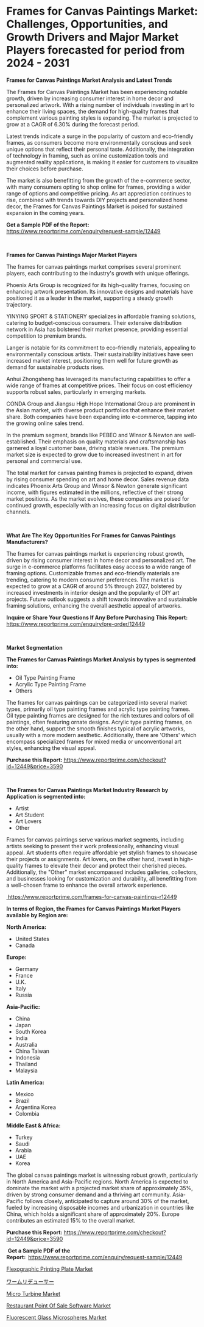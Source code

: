<p><h1>Frames for Canvas Paintings Market: Challenges, Opportunities, and Growth Drivers and Major Market Players forecasted for period from 2024 - 2031</h1></p><p><strong>Frames for Canvas Paintings Market Analysis and Latest Trends</strong></p>
<p><p>The Frames for Canvas Paintings Market has been experiencing notable growth, driven by increasing consumer interest in home decor and personalized artwork. With a rising number of individuals investing in art to enhance their living spaces, the demand for high-quality frames that complement various painting styles is expanding. The market is projected to grow at a CAGR of 6.30% during the forecast period.</p><p>Latest trends indicate a surge in the popularity of custom and eco-friendly frames, as consumers become more environmentally conscious and seek unique options that reflect their personal taste. Additionally, the integration of technology in framing, such as online customization tools and augmented reality applications, is making it easier for customers to visualize their choices before purchase.</p><p>The market is also benefitting from the growth of the e-commerce sector, with many consumers opting to shop online for frames, providing a wider range of options and competitive pricing. As art appreciation continues to rise, combined with trends towards DIY projects and personalized home decor, the Frames for Canvas Paintings Market is poised for sustained expansion in the coming years.</p></p>
<p><strong>Get a Sample PDF of the Report:&nbsp;</strong> <a href="https://www.reportprime.com/enquiry/request-sample/12449">https://www.reportprime.com/enquiry/request-sample/12449</a></p>
<p>&nbsp;</p>
<p><strong>Frames for Canvas Paintings Major Market Players</strong></p>
<p><p>The frames for canvas paintings market comprises several prominent players, each contributing to the industry's growth with unique offerings. </p><p>Phoenix Arts Group is recognized for its high-quality frames, focusing on enhancing artwork presentation. Its innovative designs and materials have positioned it as a leader in the market, supporting a steady growth trajectory.</p><p>YINYING SPORT & STATIONERY specializes in affordable framing solutions, catering to budget-conscious consumers. Their extensive distribution network in Asia has bolstered their market presence, providing essential competition to premium brands.</p><p>Langer is notable for its commitment to eco-friendly materials, appealing to environmentally conscious artists. Their sustainability initiatives have seen increased market interest, positioning them well for future growth as demand for sustainable products rises.</p><p>Anhui Zhongsheng has leveraged its manufacturing capabilities to offer a wide range of frames at competitive prices. Their focus on cost efficiency supports robust sales, particularly in emerging markets.</p><p>CONDA Group and Jiangsu High Hope International Group are prominent in the Asian market, with diverse product portfolios that enhance their market share. Both companies have been expanding into e-commerce, tapping into the growing online sales trend.</p><p>In the premium segment, brands like PEBEO and Winsor & Newton are well-established. Their emphasis on quality materials and craftsmanship has garnered a loyal customer base, driving stable revenues. The premium market size is expected to grow due to increased investment in art for personal and commercial use.</p><p>The total market for canvas painting frames is projected to expand, driven by rising consumer spending on art and home decor. Sales revenue data indicates Phoenix Arts Group and Winsor & Newton generate significant income, with figures estimated in the millions, reflective of their strong market positions. As the market evolves, these companies are poised for continued growth, especially with an increasing focus on digital distribution channels.</p></p>
<p>&nbsp;</p>
<p><strong>What Are The Key Opportunities For Frames for Canvas Paintings Manufacturers?</strong></p>
<p><p>The frames for canvas paintings market is experiencing robust growth, driven by rising consumer interest in home decor and personalized art. The surge in e-commerce platforms facilitates easy access to a wide range of framing options. Customizable frames and eco-friendly materials are trending, catering to modern consumer preferences. The market is expected to grow at a CAGR of around 5% through 2027, bolstered by increased investments in interior design and the popularity of DIY art projects. Future outlook suggests a shift towards innovative and sustainable framing solutions, enhancing the overall aesthetic appeal of artworks.</p></p>
<p><strong>Inquire or Share Your Questions If Any Before Purchasing This Report:</strong> <a href="https://www.reportprime.com/enquiry/pre-order/12449">https://www.reportprime.com/enquiry/pre-order/12449</a></p>
<p>&nbsp;</p>
<p><strong>Market Segmentation</strong></p>
<p><strong>The Frames for Canvas Paintings Market Analysis by types is segmented into:</strong></p>
<p><ul><li>Oil Type Painting Frame</li><li>Acrylic Type Painting Frame</li><li>Others</li></ul></p>
<p><p>The frames for canvas paintings can be categorized into several market types, primarily oil type painting frames and acrylic type painting frames. Oil type painting frames are designed for the rich textures and colors of oil paintings, often featuring ornate designs. Acrylic type painting frames, on the other hand, support the smooth finishes typical of acrylic artworks, usually with a more modern aesthetic. Additionally, there are 'Others' which encompass specialized frames for mixed media or unconventional art styles, enhancing the visual appeal.</p></p>
<p><strong>Purchase this Report:&nbsp;</strong><a href="https://www.reportprime.com/checkout?id=12449&price=3590">https://www.reportprime.com/checkout?id=12449&price=3590</a></p>
<p>&nbsp;</p>
<p><strong>The Frames for Canvas Paintings Market Industry Research by Application is segmented into:</strong></p>
<p><ul><li>Artist</li><li>Art Student</li><li>Art Lovers</li><li>Other</li></ul></p>
<p><p>Frames for canvas paintings serve various market segments, including artists seeking to present their work professionally, enhancing visual appeal. Art students often require affordable yet stylish frames to showcase their projects or assignments. Art lovers, on the other hand, invest in high-quality frames to elevate their decor and protect their cherished pieces. Additionally, the "Other" market encompassed includes galleries, collectors, and businesses looking for customization and durability, all benefitting from a well-chosen frame to enhance the overall artwork experience.</p></p>
<p><a href="https://www.reportprime.com/frames-for-canvas-paintings-r12449">&nbsp;https://www.reportprime.com/frames-for-canvas-paintings-r12449</a></p>
<p><strong>In terms of Region, the Frames for Canvas Paintings Market Players available by Region are:</strong></p>
<p>
    <p> <strong> North America: </strong>
        <ul>
            <li>United States</li>
            <li>Canada</li>
        </ul>
        </p> 
    <p> <strong> Europe: </strong>
        <ul>
            <li>Germany</li>
            <li>France</li>
            <li>U.K.</li>
            <li>Italy</li>
            <li>Russia</li>
        </ul>
        </p> 
    <p> <strong> Asia-Pacific: </strong>
        <ul>
            <li>China</li>
            <li>Japan</li>
            <li>South Korea</li>
            <li>India</li>
            <li>Australia</li>
            <li>China Taiwan</li>
            <li>Indonesia</li>
            <li>Thailand</li>
            <li>Malaysia</li>
        </ul>
        </p> 
    <p> <strong> Latin America: </strong>
        <ul>
            <li>Mexico</li>
            <li>Brazil</li>
            <li>Argentina Korea</li>
            <li>Colombia</li>
        </ul>
        </p> 
    <p> <strong> Middle East & Africa: </strong>
        <ul>
            <li>Turkey</li>
            <li>Saudi</li>
            <li>Arabia</li>
            <li>UAE</li>
            <li>Korea</li>
        </ul>
    </p>
    </p>
<p><p>The global canvas paintings market is witnessing robust growth, particularly in North America and Asia-Pacific regions. North America is expected to dominate the market with a projected market share of approximately 35%, driven by strong consumer demand and a thriving art community. Asia-Pacific follows closely, anticipated to capture around 30% of the market, fueled by increasing disposable incomes and urbanization in countries like China, which holds a significant share of approximately 20%. Europe contributes an estimated 15% to the overall market.</p></p>
<p><strong>Purchase this Report: </strong><a href="https://www.reportprime.com/checkout?id=12449&price=3590">https://www.reportprime.com/checkout?id=12449&price=3590</a></p>
<p>&nbsp;<strong>Get a Sample PDF of the Report:&nbsp;&nbsp;</strong><a href="https://www.reportprime.com/enquiry/request-sample/12449">https://www.reportprime.com/enquiry/request-sample/12449</a></p>
<p><strong></strong></p>
<p><p><a href="https://www.linkedin.com/pulse/flexographic-printing-plate-market-investigation-industry-nevic?trackingId=fhSI8GZYTZqprBMp%2BTLLRg%3D%3D">Flexographic Printing Plate Market</a></p><p><a href="https://medium.com/@hornbakerbarbara/2024%E5%B9%B4%E3%81%8B%E3%82%892031%E5%B9%B4%E3%81%BE%E3%81%A7%E3%81%AE%E9%96%93-%E5%B9%B4%E5%B9%B3%E5%9D%87%E6%88%90%E9%95%B7%E7%8E%877-%E3%81%A7%E6%8B%A1%E5%A4%A7%E3%81%97%E3%81%A6%E3%81%84%E3%82%8B%E3%83%AF%E3%83%BC%E3%83%A0%E3%83%AA%E3%83%87%E3%83%A5%E3%83%BC%E3%82%B5%E3%83%BC%E5%B8%82%E5%A0%B4%E3%81%AE%E6%B4%9E%E5%AF%9F-c66ecd01a2ad">ワームリデューサー</a></p><p><a href="https://medium.com/@sallyselcenk46/micro-turbine-market-evolution-global-trends-and-regional-dynamics-2024-2031-8126170039f7">Micro Turbine Market</a></p><p><a href="https://www.linkedin.com/pulse/global-restaurant-point-sale-software-market-size-expected-wbxje?trackingId=JMG33NtFQD2nfrceK3l7BA%3D%3D">Restaurant Point Of Sale Software Market</a></p><p><a href="https://issuu.com/reportprime-2/docs/fluorescent-glass-microspheres-mark_d4dca85740f2ad">Fluorescent Glass Microspheres Market</a></p></p>